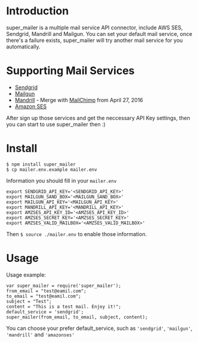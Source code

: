 # Introduction

super_mailer is a multiple mail service API connector, include AWS SES, Sendgrid, Mandrill and Mailgun. You can set your default mail service, once there's a failure exists, super_mailer will try another mail service for you automatically.

# Supporting Mail Services

* [Sendgrid](http://sendgrid.com)
* [Mailgun](http://mailgun.com)
* [Mandrill](http://mandrillapp.com) - Merge with [MailChimp](http://mailchimp.com) from April 27, 2016
* [Amazon SES](https://aws.amazon.com/ses/)

After sign up those services and get the neccessary API Key settings, then you can start to use super_mailer then :)


# Install

```
$ npm install super_mailer
$ cp mailer.env.example mailer.env
```

Information you should fill in your ```mailer.env```

```
export SENDGRID_API_KEY='<SENDGRID_API_KEY>'
export MAILGUN_SAND_BOX='<MAILGUN_SAND_BOX>'
export MAILGUN_API_KEY='<MAILGUN_API_KEY>'
export MANDRILL_API_KEY='<MANDRILL_API_KEY>'
export AMZSES_API_KEY_ID='<AMZSES_API_KEY_ID>'
export AMZSES_SECRET_KEY='<AMZSES_SECRET_KEY>'
export AMZSES_VALID_MAILBOX='<AMZSES_VALID_MAILBOX>'
```

Then ```$ source ./mailer.env``` to enable those information.


# Usage

Usage example:

```
var super_mailer = require('super_mailer');
from_email = "test@eamil.com";
to_email = "test@eamil.com";
subject = "Test";
content = "This is a test mail. Enjoy it!";
default_service = 'sendgrid';
super_mailer(from_email, to_email, subject, content);
```

You can choose your prefer default_service, such as ```'sendgrid'```, ```'mailgun'```, ```'mandrill'``` and ```'amazonses'```
